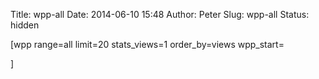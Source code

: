 Title: wpp-all
Date: 2014-06-10 15:48
Author: Peter
Slug: wpp-all
Status: hidden

[wpp range=all limit=20 stats\_views=1 order\_by=views wpp\_start=

]

